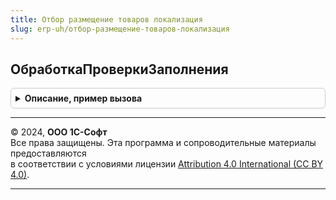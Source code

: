 ```yaml
---
title: Отбор размещение товаров локализация
slug: erp-uh/отбор-размещение-товаров-локализация
---
```



## ОбработкаПроверкиЗаполнения
<details style="margin: 1em 0; padding: 0.5em; border: 1px solid #ccc; border-radius: 6px;">

<summary style="font-weight: bold; cursor: pointer;">Описание, пример вызова</summary>

```bsl

// Обработка проверки заполнения.
//
// Параметры:
//  ЭтотОбъект - ФормаКлиентскогоПриложения
//  Отказ - Булево
//  ПроверяемыеРеквизиты - Массив из Строка - Проверяемые реквизиты
Процедура ОбработкаПроверкиЗаполнения(ЭтотОбъект, Отказ, ПроверяемыеРеквизиты) Экспорт
```

Пример вызова
```bsl
ОтборРазмещениеТоваровЛокализация.ОбработкаПроверкиЗаполнения(ЭтотОбъект, Отказ, ПроверяемыеРеквизиты) 
```
</details>

---

© 2024, **ООО 1С-Софт**  
Все права защищены. Эта программа и сопроводительные материалы предоставляются  
в соответствии с условиями лицензии [Attribution 4.0 International (CC BY 4.0)](https://creativecommons.org/licenses/by/4.0/legalcode).

---
